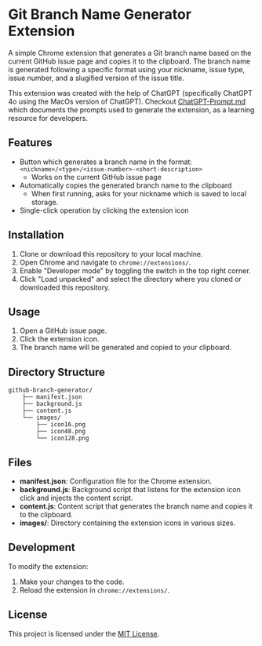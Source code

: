 # Git Branch Name Generator Extension

A simple Chrome extension that generates a Git branch name based on the current GitHub issue page and copies it to the clipboard. The branch name is generated following a specific format using your nickname, issue type, issue number, and a slugified version of the issue title.

This extension was created with the help of ChatGPT (specifically ChatGPT 4o using the MacOs version of ChatGPT). Checkout [ChatGPT-Prompt.md](ChatGPT-Prompt.md) which documents the prompts used to generate the extension, as a learning resource for developers.

## Features

- Button which generates a branch name in the format: `<nickname>/<type>/<issue-number>-<short-description>`
    - Works on the current GitHub issue page
- Automatically copies the generated branch name to the clipboard
    - When first running, asks for your nickname which is saved to local storage.
- Single-click operation by clicking the extension icon

## Installation

1. Clone or download this repository to your local machine.
2. Open Chrome and navigate to `chrome://extensions/`.
3. Enable "Developer mode" by toggling the switch in the top right corner.
4. Click "Load unpacked" and select the directory where you cloned or downloaded this repository.

## Usage

1. Open a GitHub issue page.
2. Click the extension icon.
3. The branch name will be generated and copied to your clipboard.

## Directory Structure

```
github-branch-generator/
    ├── manifest.json
    ├── background.js
    ├── content.js
    └── images/
        ├── icon16.png
        ├── icon48.png
        └── icon128.png
```

## Files

- **manifest.json**: Configuration file for the Chrome extension.
- **background.js**: Background script that listens for the extension icon click and injects the content script.
- **content.js**: Content script that generates the branch name and copies it to the clipboard.
- **images/**: Directory containing the extension icons in various sizes.

## Development

To modify the extension:

1. Make your changes to the code.
2. Reload the extension in `chrome://extensions/`.

## License

This project is licensed under the [MIT License](https://opensource.org/licenses/MIT).